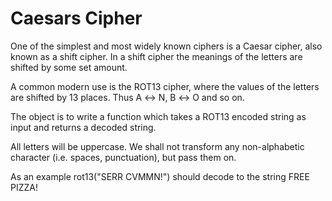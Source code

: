# Caesars Cipher


One of the simplest and most widely known ciphers is a Caesar cipher, also known as a shift cipher. In a shift cipher the meanings of the letters are shifted by some set amount.

A common modern use is the ROT13 cipher, where the values of the letters are shifted by 13 places. Thus A ↔ N, B ↔ O and so on.

The object is to write a function which takes a ROT13 encoded string as input and returns a decoded string.

All letters will be uppercase. We shall not transform any non-alphabetic character (i.e. spaces, punctuation), but pass them on.

As an example rot13("SERR CVMMN!") should decode to the string FREE PIZZA!